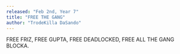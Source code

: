 ```yaml
---
released: "Feb 2nd, Year 7"
title: "FREE THE GANG"
author: "TrodeKilla DaSando"
---
```


FREE FRIZ, FREE GUPTA, FREE DEADLOCKED, FREE ALL THE GANG BLOCKA.